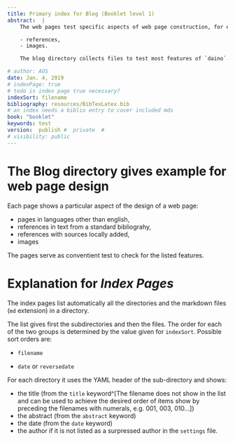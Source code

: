 ```yaml
---
title: Primary index for Blog (Booklet level 1)
abstract:  |
    The web pages test specific aspects of web page construction, for example  

    - references,
    - images.

    The blog directory collects files to test most features of `daino`.

# author: AOS
date: Jan. 4, 2019
# indexPage: true
# todo is index page true necessary?
indexSort: filename
bibliography: resources/BibTexLatex.bib
# an index needs a biblio entry to cover included mds
book: "booklet"
keywords: test
version:  publish #  private  #
# visibility: public
---
```


# The Blog directory gives example for web page design

Each page shows a particular aspect of the design of a web page:

- pages in languages other than english,
- references in text from a standard bibliograhy,
- references with sources locally added,
- images

The pages serve as conventient test to check for the listed features. 

<!-- todo add booklet
 -->
# Explanation for *Index Pages* 

The index pages list automatically all the directories and the markdown files (`md` extension) in a directory.

The list gives first the subdirectories and then the files. The order for each of the two groups is determined by the value given for `indexSort`. Possible sort orders are:

- `filename` 
<!-- todo filename, but actually is title -->
- `date` or `reversedate`

For each directory it uses the YAML header of the sub-directory and shows:

- the title (from the `title` keyword^[The filename does not show in the list and can be used to achieve the desired order of items show by preceding the filenames with numerals, e.g. 001, 003, 010...])
- the abstract (from the `abstract` keyword)
- the date (from the `date` keyword)
- the author if it is not listed as a surpressed author in the `settings` file.



